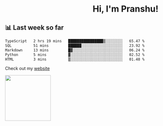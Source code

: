 <div align="right" >
   
   <H1>Hi, I'm Pranshu!</H1>

</div>

## 📊 Last week so far
<!--START_SECTION:waka-->

```txt
TypeScript   2 hrs 19 mins   ████████████████▒░░░░░░░░   65.47 %
SQL          51 mins         ██████░░░░░░░░░░░░░░░░░░░   23.92 %
Markdown     13 mins         █▓░░░░░░░░░░░░░░░░░░░░░░░   06.24 %
Python       5 mins          ▓░░░░░░░░░░░░░░░░░░░░░░░░   02.52 %
HTML         3 mins          ▒░░░░░░░░░░░░░░░░░░░░░░░░   01.48 %
```

<!--END_SECTION:waka-->

Check out my [website](https://pranshu05.vercel.app)

<img align="left" width="150" src="https://user-images.githubusercontent.com/70943732/209951571-93b7afe5-f523-4683-b725-5d94b287e94e.png">

